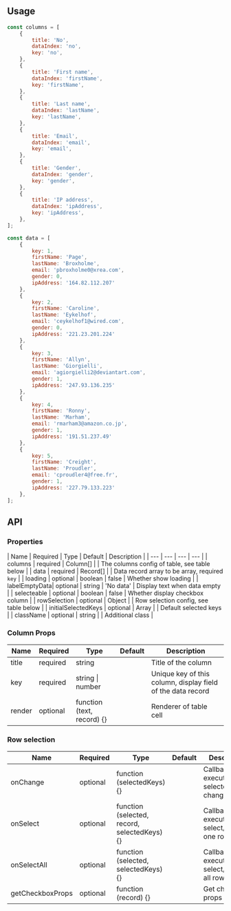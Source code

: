 ## Usage

```javascript
const columns = [
    {
        title: 'No',
        dataIndex: 'no',
        key: 'no',
    },
    {
        title: 'First name',
        dataIndex: 'firstName',
        key: 'firstName',
    },
    {
        title: 'Last name',
        dataIndex: 'lastName',
        key: 'lastName',
    },
    {
        title: 'Email',
        dataIndex: 'email',
        key: 'email',
    },
    {
        title: 'Gender',
        dataIndex: 'gender',
        key: 'gender',
    },
    {
        title: 'IP address',
        dataIndex: 'ipAddress',
        key: 'ipAddress',
    },
];

const data = [
    {
        key: 1,
        firstName: 'Page',
        lastName: 'Broxholme',
        email: 'pbroxholme0@xrea.com',
        gender: 0,
        ipAddress: '164.82.112.207'
    },
    {
        key: 2,
        firstName: 'Caroline',
        lastName: 'Eykelhof',
        email: 'ceykelhof1@wired.com',
        gender: 0,
        ipAddress: '221.23.201.224'
    },
    {
        key: 3,
        firstName: 'Allyn',
        lastName: 'Giorgielli',
        email: 'agiorgielli2@deviantart.com',
        gender: 1,
        ipAddress: '247.93.136.235'
    },
    {
        key: 4,
        firstName: 'Ronny',
        lastName: 'Marham',
        email: 'rmarham3@amazon.co.jp',
        gender: 1,
        ipAddress: '191.51.237.49'
    },
    {
        key: 5,
        firstName: 'Creight',
        lastName: 'Proudler',
        email: 'cproudler4@free.fr',
        gender: 1,
        ipAddress: '227.79.133.223'
    },
];
```

## API

### Properties

| Name | Required | Type | Default | Description |
| --- | --- | --- | --- |
| columns | required | Column[] |  | The columns config of table, see table below |
| data | required | Record[] | | Data record array to be array, required `key` |
| loading | optional | boolean | false | Whether show loading |
| labelEmptyData| optional | string | 'No data' | Display text when data empty |
| selecteable | optional | boolean | false | Whether display checkbox column |
| rowSelection | optional | Object | | Row selection config, see table below |
| initialSelectedKeys | optional | Array | | Default selected keys |
| className | optional | string | | Additional class |

### Column Props

| Name | Required | Type | Default | Description |
| --- | --- | --- | --- | --- |
| title | required | string | | Title of the column |
| key | required | string \| number | | Unique key of this column, display field of the data record |
| render | optional | function (text, record) {} | | Renderer of table cell |

### Row selection

| Name | Required | Type | Default | Description |
| --- | --- | --- | --- | --- |
| onChange | optional | function (selectedKeys) {} | | Callback executed when selected row change |
| onSelect | optional | function (selected, record, selectedKeys) {} | | Callback executed when select\/deselect one row |
| onSelectAll | optional | function (selected, selectedKeys) {} | | Callback executed when select\/deselect all row |
| getCheckboxProps | optional | function (record) {} | | Get checkbox props |